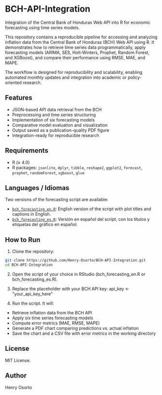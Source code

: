 # BCH-API-Integration

Integration of the Central Bank of Honduras Web API into R for economic forecasting using time series models.

This repository contains a reproducible pipeline for accessing and analyzing inflation data from the Central Bank of Honduras (BCH) Web API using R. It demonstrates how to retrieve time series data programmatically, apply forecasting models (ARIMA, SES, Holt-Winters, Prophet, Random Forest, and XGBoost), and compare their performance using RMSE, MAE, and MAPE.

The workflow is designed for reproducibility and scalability, enabling automated monthly updates and integration into academic or policy-oriented research.

## Features

- JSON-based API data retrieval from the BCH
- Preprocessing and time series structuring
- Implementation of six forecasting models
- Comparative model evaluation and visualization
- Output saved as a publication-quality PDF figure
- Integration-ready for reproducible research

## Requirements

- R (≥ 4.0)
- R packages: `jsonlite`, `dplyr`, `tibble`, `reshape2`, `ggplot2`, `forecast`, `prophet`, `randomForest`, `xgboost`, `glue`

## Languages / Idiomas

Two versions of the forecasting script are available:

- [`bch_forecasting_en.R`](bch_forecasting_en.R): English version of the script with plot titles and captions in English.
- [`bch_forecasting_es.R`](bch_forecasting_es.R): Versión en español del script, con los títulos y etiquetas del gráfico en español.

## How to Run

1. Clone the repository:

```bash
git clone https://github.com/Henry-Osorto/BCH-API-Integration.git
cd BCH-API-Integration
```

2. Open the script of your choice in RStudio (bch_forecasting_en.R or bch_forecasting_es.R).
   
3. Replace the placeholder with your BCH API key:
api_key <- "your_api_key_here"

4. Run the script. It will:
- Retrieve inflation data from the BCH API
- Apply six time series forecasting models
- Compute error metrics (MAE, RMSE, MAPE)
- Generate a PDF chart comparing predictions vs. actual inflation
- Save the chart and a CSV file with error metrics in the working directory

## License

MIT License.

## Author

Henry Osorto
